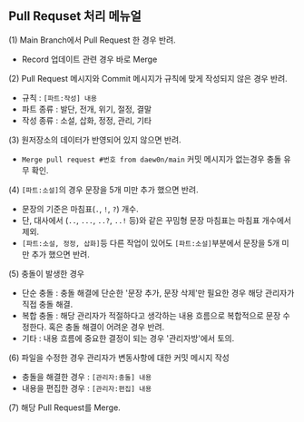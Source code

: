 ## Pull Requset 처리 메뉴얼
(1) Main Branch에서 Pull Request 한 경우 반려.
- Record 업데이트 관련 경우 바로 Merge

(2) Pull Request 메시지와 Commit 메시지가 규칙에 맞게 작성되지 않은 경우 반려.
- 규칙 : `[파트:작성] 내용`
- 파트 종류 : 발단, 전개, 위기, 절정, 결말
- 작성 종류 : 소설, 삽화, 정정, 관리, 기타

(3) 원저장소의 데이터가 반영되어 있지 않으면 반려.
- `Merge pull request #번호 from daew0n/main` 커밋 메시지가 없는경우 충돌 유무 확인.

(4) `[파트:소설]`의 경우 문장을 5개 미만 추가 했으면 반려.
- 문장의 기준은 마침표(`.`, `!`, `?`) 개수.
- 단, 대사에서 (`..`, `...`, `..?`, `..!` 등)와 같은 꾸밈형 문장 마침표는 마침표 개수에서 제외.
- `[파트:소설, 정정, 삽화]`등 다른 작업이 있어도 `[파트:소설]`부분에서 문장을 5개 미만 추가 했으면 반려.

(5) 충돌이 발생한 경우
- 단순 충돌 : 충돌 해결에 단순한 '문장 추가, 문장 삭제'만 필요한 경우 해당 관리자가 직접 충돌 해결.
- 복합 충돌 : 해당 관리자가 적절하다고 생각하는 내용 흐름으로 복합적으로 문장 수정한다. 혹은 충돌 해결이 어려운 경우 반려.
- 기타 : 내용 흐름에 중요한 결정이 되는 경우 '관리자방'에서 토의.

(6) 파일을 수정한 경우 관리자가 변동사항에 대한 커밋 메시지 작성
- 충돌을 해결한 경우 : `[관리자:충돌] 내용`
- 내용을 편집한 경우 : `[관리자:편집] 내용`

(7) 해당 Pull Request를 Merge.
